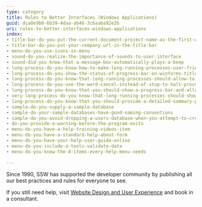 ```yaml
---
type: category
title: Rules to Better Interfaces (Windows Applications)
guid: dca8e9b8-6b39-4daa-ab46-3c6aaba92e2b
uri: rules-to-better-interfaces-windows-applications
index:
- title-bar-do-you-put-the-current-document-project-name-as-the-first-word-of-your-title-bar
- title-bar-do-you-put-your-company-url-in-the-title-bar
- menu-do-you-use-icons-in-menu
- sound-do-you-realize-the-importance-of-sounds-to-user-interface
- sound-did-you-know-that-a-message-box-automatically-plays-a-beep
- long-process-do-you-know-how-to-make-long-running-processes-user-friendly
- long-process-do-you-show-the-status-of-progress-bar-on-winforms-title
- long-process-do-you-know-that-long-running-processes-should-allow-to-skip-the-processing-when-appropriate
- long-process-do-you-use-the-word-cancel-instead-of-stop-to-halt-processes
- long-process-do-you-know-that-you-should-show-a-progress-bar-and-allow-users-to-cancel
- very-long-process-do-you-know-that-long-running-processes-should-show-a-coffee-cup
- long-process-do-you-know-that-you-should-provide-a-detailed-summary-play-a-sound-and-hide-the-progress-bar-at-the-end
- sample-do-you-supply-a-sample-database
- sample-do-your-sample-databases-have-good-naming-conventions
- sample-do-you-avoid-dropping-a-users-database-when-you-attempt-to-create-a-database
- do-you-provide-a-warning-before-the-program-exits
- menu-do-you-have-a-help-training-videos-item
- menu-do-you-have-a-standard-help-about-form
- menu-do-you-have-your-help-user-guide-online
- menu-do-you-include-a-tools-validate-data
- menu-do-you-know-the-8-items-every-help-menu-needs

---
```

<p>​Since 1990, SSW has supported the developer community by publishing all our best practices and rules for everyone to see.&#160;</p><p>If you still need help, visit&#160;<a href="http&#58;//www.ssw.com.au/ssw/Consulting/WebsiteDesignAndUserExperience.aspx">Website Design and User Experience​</a>&#160;and book in a consultant.​​</p>


